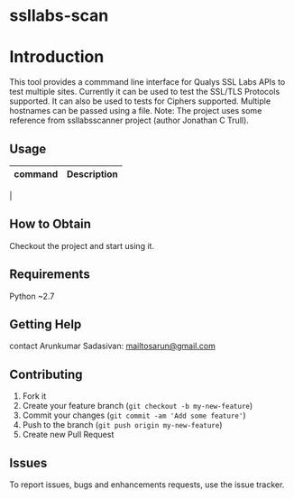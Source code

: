 ssllabs-scan
============
# Introduction
This tool provides a commmand line interface for Qualys SSL Labs APIs to test multiple sites. Currently it can be used to test the SSL/TLS Protocols supported. It can also be used to tests for Ciphers supported. Multiple hostnames can be passed using a file. 
Note: The project uses some reference from ssllabsscanner project (author Jonathan C Trull).

## Usage
| command  | Description |
| ------------- | ------------- |
|

## How to Obtain
Checkout the project and start using it.

## Requirements
Python ~2.7


## Getting Help
contact Arunkumar Sadasivan: mailtosarun@gmail.com

## Contributing

1. Fork it
2. Create your feature branch (`git checkout -b my-new-feature`)
3. Commit your changes (`git commit -am 'Add some feature'`)
4. Push to the branch (`git push origin my-new-feature`)
5. Create new Pull Request

## Issues

To report issues, bugs and enhancements requests, use the issue tracker. 


